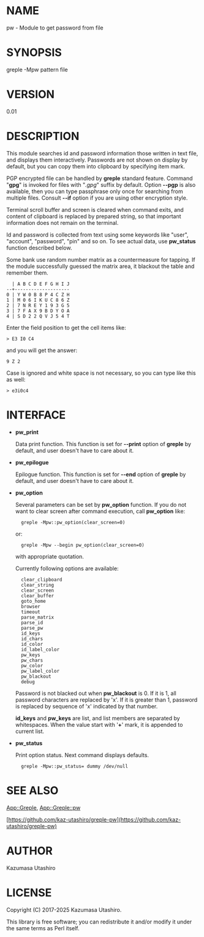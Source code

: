 # NAME

pw - Module to get password from file

# SYNOPSIS

greple -Mpw pattern file

# VERSION

0.01

# DESCRIPTION

This module searches id and password information those written in text
file, and displays them interactively.  Passwords are not shown on
display by default, but you can copy them into clipboard by specifying
item mark.

PGP encrypted file can be handled by **greple** standard feature.
Command "**gpg**" is invoked for files with "_.gpg_" suffix by
default.  Option **--pgp** is also available, then you can type
passphrase only once for searching from multiple files.  Consult
**--if** option if you are using other encryption style.

Terminal scroll buffer and screen is cleared when command exits, and
content of clipboard is replaced by prepared string, so that important
information does not remain on the terminal.

Id and password is collected from text using some keywords like
"user", "account", "password", "pin" and so on.  To see actual data,
use **pw\_status** function described below.

Some bank use random number matrix as a countermeasure for tapping.
If the module successfully guessed the matrix area, it blackout the
table and remember them.

      | A B C D E F G H I J
    --+--------------------
    0 | Y W 0 B 8 P 4 C Z H
    1 | M 0 6 I K U C 8 6 Z
    2 | 7 N R E Y 1 9 3 G 5
    3 | 7 F A X 9 B D Y O A
    4 | S D 2 2 Q V J 5 4 T

Enter the field position to get the cell items like:

    > E3 I0 C4

and you will get the answer:

    9 Z 2

Case is ignored and white space is not necessary, so you can type like
this as well:

    > e3i0c4

# INTERFACE

- **pw\_print**

    Data print function.  This function is set for **--print** option of
    **greple** by default, and user doesn't have to care about it.

- **pw\_epilogue**

    Epilogue function.  This function is set for **--end** option of
    **greple** by default, and user doesn't have to care about it.

- **pw\_option**

    Several parameters can be set by **pw\_option** function.  If you do not
    want to clear screen after command execution, call **pw\_option** like:

        greple -Mpw::pw_option(clear_screen=0)

    or:

        greple -Mpw --begin pw_option(clear_screen=0)

    with appropriate quotation.

    Currently following options are available:

        clear_clipboard
        clear_string
        clear_screen
        clear_buffer
        goto_home
        browser
        timeout
        parse_matrix
        parse_id
        parse_pw
        id_keys
        id_chars
        id_color
        id_label_color
        pw_keys
        pw_chars
        pw_color
        pw_label_color
        pw_blackout
        debug

    Password is not blacked out when **pw\_blackout** is 0.  If it is 1, all
    password characters are replaced by 'x'.  If it is greater than 1,
    password is replaced by sequence of 'x' indicated by that number.

    **id\_keys** and **pw\_keys** are list, and list members are separated by
    whitespaces.  When the value start with '**+**' mark, it is appended to
    current list.

- **pw\_status**

    Print option status.  Next command displays defaults.

        greple -Mpw::pw_status= dummy /dev/null

# SEE ALSO

[App::Greple](https://metacpan.org/pod/App%3A%3AGreple), [App::Greple::pw](https://metacpan.org/pod/App%3A%3AGreple%3A%3Apw)

[https://github.com/kaz-utashiro/greple-pw](https://github.com/kaz-utashiro/greple-pw)

# AUTHOR

Kazumasa Utashiro

# LICENSE

Copyright (C) 2017-2025 Kazumasa Utashiro.

This library is free software; you can redistribute it and/or modify
it under the same terms as Perl itself.

